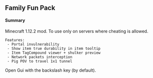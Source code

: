 ## Family Fun Pack

#### Summary

Minecraft 1.12.2 mod. To use only on servers where cheating is allowed.

```
Features:
 - Portal invulnerability
 - Show item true durability in item tooltip
 - Item TagCompound viewer + shulker preview
 - Network packets interception
 - Pig POV to travel 1x1 tunnel
```

Open Gui with the backslash key (by default).

